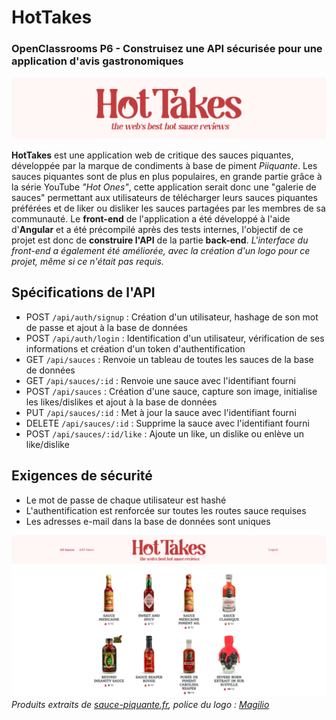 # HotTakes
### OpenClassrooms P6 - Construisez une API sécurisée pour une application d'avis gastronomiques

![Banner](hottakes-banner.png)

**HotTakes** est une application web de critique des sauces piquantes, développée par la marque de condiments à base de piment *Piiquante*. Les sauces piquantes sont de plus en plus populaires, en grande partie grâce à la série YouTube *"Hot Ones"*, cette application serait donc une "galerie de sauces" permettant aux utilisateurs de télécharger leurs sauces piquantes préférées et de liker ou disliker les sauces partagées par les membres de sa communauté. Le **front-end** de l'application a été développé à l'aide d'**Angular** et a été précompilé après des tests internes, l'objectif de ce projet est donc de **construire l'API** de la partie **back-end**. *L'interface du front-end a également été améliorée, avec la création d'un logo pour ce projet, même si ce n'était pas requis.*

## Spécifications de l'API

* POST `/api/auth/signup` : Création d'un utilisateur, hashage de son mot de passe et ajout à la base de données
* POST `/api/auth/login` : Identification d'un utilisateur, vérification de ses informations et création d'un token d'authentification
* GET `/api/sauces` : Renvoie un tableau de toutes les sauces de la base de données
* GET `/api/sauces/:id` : Renvoie une sauce avec l'identifiant fourni
* POST `/api/sauces` : Création d'une sauce, capture son image, initialise les likes/dislikes et ajout à la base de données
* PUT `/api/sauces/:id` : Met à jour la sauce avec l'identifiant fourni
* DELETE `/api/sauces/:id` : Supprime la sauce avec l'identifiant fourni
* POST `/api/sauces/:id/like` : Ajoute un like, un dislike ou enlève un like/dislike

## Exigences de sécurité

* Le mot de passe de chaque utilisateur est hashé
* L'authentification est renforcée sur toutes les routes sauce requises
* Les adresses e-mail dans la base de données sont uniques

![Screenshot](desktop.png)
*Produits extraits de [sauce-piquante.fr](https://www.sauce-piquante.fr), police du logo \: [Magilio](https://www.behance.net/gallery/119990601/Magilio-A-Chic-Serif-Fonts)*

